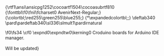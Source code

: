 {\rtf1\ansi\ansicpg1252\cocoartf1504\cocoasubrtf810
{\fonttbl\f0\fnil\fcharset0 AvenirNext-Regular;}
{\colortbl;\red255\green255\blue255;}
{\*\expandedcolortbl;;}
\deftab340
\pard\pardeftab340\sl336\slmult1\pardirnatural

\f0\fs34 \cf0 \expnd0\expndtw0\kerning0
Croduino boards for Arduino IDE manager. \
\
Will be updated}